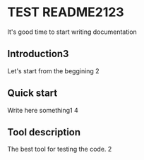# TEST README2123
 It's good time to start writing documentation

## Introduction3
Let's start from the beggining
2
## Quick start
Write here something1
4
## Tool description
The best tool for testing the code.
2
